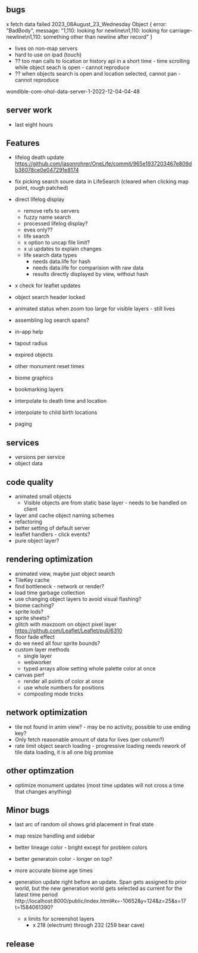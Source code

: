 ## bugs
x fetch data failed 2023_08August_23_Wednesday 
  Object { error: "BadBody", message: "1,110: looking for newline\n1,110: looking for carriage-newline\n1,110: something other than newline after record" }

- lives on non-map servers
- hard to use on ipad (touch)
- ?? too man calls to location or history api in a short time - time scrolling while object seach is open - cannot reproduce
- ?? when objects search is open and location selected, cannot pan - cannot reproduce

wondible-com-ohol-data-server-1-2022-12-04-04-48
## server work
- last eight hours

## Features
- lifelog death update
https://github.com/jasonrohrer/OneLife/commit/965e1937203467e809db36078ce0e047291e8174
- fix picking search soure data in LifeSearch (cleared when clicking map point, rough patched)
- direct lifelog display
  - remove refs to servers
  - fuzzy name search
  - processed lifelog display?
  - eves only??
  - life search
  - x option to uncap file limit?
  - x ui updates to explain changes
  - life search data types
    - needs data.life for hash
    - needs data.life for comparision with raw data
    - results directly displayed by view, without hash
- x check for leaflet updates

- object search header locked
- animated status when zoom too large for visible layers - still lives
- assembling log search spans?
- in-app help
- tapout radius
- expired objects
- other monument reset times
- biome graphics
- bookmarking layers
- interpolate to death time and location
- interpolate to child birth locations
- paging

## services
- versions per service
- object data

## code quality
- animated small objects
  - Visible objects are from static base layer - needs to be handled on client
- layer and cache object naming schemes
- refactoring
- better setting of default server
- leaflet handlers - click events?
- pure object layer?


## rendering optimization
- animated view, maybe just object search
- TileKey cache
- find bottleneck - network or render?
- load time garbage collection
- use changing object layers to avoid visual flashing?
- biome caching?
- sprite lods?
- sprite sheets?
- glitch with maxzoom on object pixel layer https://github.com/Leaflet/Leaflet/pull/6310
- floor fade effect
- do we need all four sprite bounds?
- custom layer methods
  - single layer
  - webworker
  - typed arrays allow setting whole palette color at once
- canvas perf
  - render all points of color at once
  - use whole numbers for positions
  - composting mode tricks

## network optimization
- tile not found in anim view? - may be no activity, possible to use ending key?
- Only fetch reasonable amount of data for lives (per column?)
- rate limit object search loading - progressive loading needs rework of tile data loading, it is all one big promise

## other optimzation
- optimize monument updates (most time updates will not cross a time that changes anything)

## Minor bugs
- last arc of random oil shows grid placement in final state
- map resize handling and sidebar
- better lineage color - bright except for problem colors
- better generatoin color - longer on top?
- more accurate biome age times
- generation update right before an update. Span gets assigned to prior world, but the new generation world gets selected as current for the latest time period
  http://localhost:8000/public/index.html#x=-10652&y=124&z=25&s=17
  t=1584061390?

  - x limits for screenshot layers
    - x 218 (electrum) through 232 (259 bear cave)

## release
